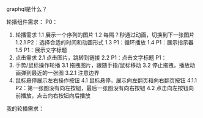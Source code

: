 graphql是什么？

轮播组件需求：
P0：
1. 轮播需求
	1.1 展示一个序列的图片
  1.2 每隔？秒通过动画，切换到下一张图片
  	1.2.1 P2：选择合适的时间和动画形式
  1.3 P1：循环播放
  1.4 P1：展示指示器
  1.5 P1：展示文字标题
2. 点击需求
	2.1 点击图片，跳转到链接
  2.2 P1：点击文字标题
P1：
3. 手势/鼠标操作轮播
	3.1 拖拽图片，跟随手指/鼠标移动
  3.2 停止拖拽，播放动画弹到最近的一张图
  	3.2.1 注意边界
4. 鼠标悬停展示左右操作按钮
	4.1 鼠标悬停，展示向左翻页和向右翻页按钮
  	4.1.1 P2：第一张图没有向左按钮，最后一张图没有向右按钮
  4.2 点击向左按钮向前播放，点击向右按钮向后播放

我的轮播需求：
<!-- 48 - 4组 - 姜楠 -->
<!-- 轮播需求 -->
<!-- 
1、显示一组图片，每次显示一张
2、图片可手动/自动切换
3、自动切换时每5秒切换一张，按第一张到第N张顺序切换
4、手动切换根据图片下部的一组圆点按钮切换，几张图片有几个圆点
5、图片切换时产生动画，切换到右侧图片时图片从左向右水平滑动，滑出下一张图片，切换到左侧图片时图片从右往左水平滑动 
-->
